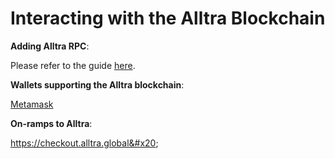 # Interacting with the Alltra Blockchain

**Adding Alltra RPC**:

Please refer to the guide [here](https://tutorials.alltra.global/tutorials/network-tutorials/adding-fuse-network-to-metamask).

**Wallets supporting the Alltra blockchain**:

[Metamask](https://metamask.io)

**On-ramps to Alltra**:

https://checkout.alltra.global&#x20;
